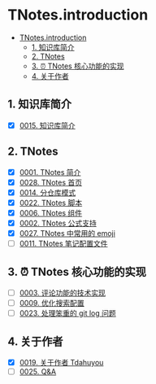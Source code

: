 # TNotes.introduction

<!-- region:toc -->

- [TNotes.introduction](#tnotesintroduction)
  - [1. 知识库简介](#1-知识库简介)
  - [2. TNotes](#2-tnotes)
  - [3. ⏰ TNotes 核心功能的实现](#3--tnotes-核心功能的实现)
  - [4. 关于作者](#4-关于作者)

<!-- endregion:toc -->

## 1. 知识库简介

- [x] [0015. 知识库简介](https://github.com/tnotesjs/TNotes.introduction/tree/main/notes/0015.%20%E7%9F%A5%E8%AF%86%E5%BA%93%E7%AE%80%E4%BB%8B/README.md)

## 2. TNotes

- [x] [0001. TNotes 简介](https://github.com/tnotesjs/TNotes.introduction/tree/main/notes/0001.%20TNotes%20%E7%AE%80%E4%BB%8B/README.md)
- [x] [0028. TNotes 首页](https://github.com/tnotesjs/TNotes.introduction/tree/main/notes/0028.%20TNotes%20%E9%A6%96%E9%A1%B5/README.md)
- [x] [0014. 分仓库模式](https://github.com/tnotesjs/TNotes.introduction/tree/main/notes/0014.%20%E5%88%86%E4%BB%93%E5%BA%93%E6%A8%A1%E5%BC%8F/README.md)
- [x] [0022. TNotes 脚本](https://github.com/tnotesjs/TNotes.introduction/tree/main/notes/0022.%20TNotes%20%E8%84%9A%E6%9C%AC/README.md)
- [x] [0006. TNotes 组件](https://github.com/tnotesjs/TNotes.introduction/tree/main/notes/0006.%20TNotes%20%E7%BB%84%E4%BB%B6/README.md)
- [x] [0002. TNotes 公式支持](https://github.com/tnotesjs/TNotes.introduction/tree/main/notes/0002.%20TNotes%20%E5%85%AC%E5%BC%8F%E6%94%AF%E6%8C%81/README.md)
- [x] [0027. TNotes 中常用的 emoji](https://github.com/tnotesjs/TNotes.introduction/tree/main/notes/0027.%20TNotes%20%E4%B8%AD%E5%B8%B8%E7%94%A8%E7%9A%84%20emoji/README.md)
- [ ] [0011. TNotes 笔记配置文件](https://github.com/tnotesjs/TNotes.introduction/tree/main/notes/0011.%20TNotes%20%E7%AC%94%E8%AE%B0%E9%85%8D%E7%BD%AE%E6%96%87%E4%BB%B6/README.md)

## 3. ⏰ TNotes 核心功能的实现

- [ ] [0003. 评论功能的技术实现](https://github.com/tnotesjs/TNotes.introduction/tree/main/notes/0003.%20%E8%AF%84%E8%AE%BA%E5%8A%9F%E8%83%BD%E7%9A%84%E6%8A%80%E6%9C%AF%E5%AE%9E%E7%8E%B0/README.md)
- [ ] [0009. 优化搜索配置](https://github.com/tnotesjs/TNotes.introduction/tree/main/notes/0009.%20%E4%BC%98%E5%8C%96%E6%90%9C%E7%B4%A2%E9%85%8D%E7%BD%AE/README.md)
- [ ] [0023. 处理笨重的 git log 问题](https://github.com/tnotesjs/TNotes.introduction/tree/main/notes/0023.%20%E5%A4%84%E7%90%86%E7%AC%A8%E9%87%8D%E7%9A%84%20git%20log%20%E9%97%AE%E9%A2%98/README.md)

## 4. 关于作者

- [x] [0019. 关于作者 Tdahuyou](https://github.com/tnotesjs/TNotes.introduction/tree/main/notes/0019.%20%E5%85%B3%E4%BA%8E%E4%BD%9C%E8%80%85%20Tdahuyou/README.md)
- [ ] [0025. Q&A](https://github.com/tnotesjs/TNotes.introduction/tree/main/notes/0025.%20Q%26A/README.md)
